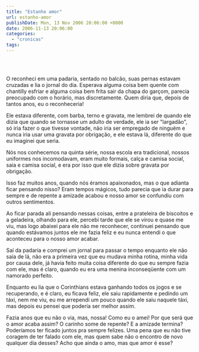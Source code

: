 ```yaml
---
title: "Estanho amor"
url: estanho-amor
publishDate: Mon, 13 Nov 2006 20:06:00 +0000
date: 2006-11-13 20:06:00
categories: 
  - "cronicas"
tags: 
---
```

<a href="http://3.bp.blogspot.com/_BzqI_RDZ6O4/SbwAUNpsTiI/AAAAAAAAAEY/GiGUYVoiqGY/s1600-h/83314367.jpg"><img src="http://3.bp.blogspot.com/_BzqI_RDZ6O4/SbwAUNpsTiI/AAAAAAAAAEY/GiGUYVoiqGY/s320/83314367.jpg" border="0" alt=""></a><br><p><p> </p></p>  <p>O reconheci em uma padaria, sentado no balcão, suas pernas estavam cruzadas e lia o jornal do dia. Esperava alguma coisa bem quente com chantilly esfriar e alguma coisa bem frita sair da chapa do garçom, parecia preocupado com o horário, mas discretamente. Quem diria que, depois de tantos anos, eu o reconheceria!</p>  <p>Ele estava diferente, com barba, terno e gravata, me lembrei de quando ele dizia que quando se tornasse um adulto de verdade, ele ia ser "largadão", só iria fazer o que tivesse vontade, não iria ser empregado de ninguém e nunca iria usar uma gravata por obrigação, e ele estava lá, diferente do que eu imaginei que seria.</p>  <p>Nós nos conhecemos na quinta série, nossa escola era tradicional, nossos uniformes nos incomodavam, eram muito formais, calça e camisa social, saia e camisa social, e era por isso que ele dizia sobre gravata por obrigação.</p>  <p>Isso faz muitos anos, quando nós éramos apaixonados, mas o que adianta ficar pensando nisso? Eram tempos mágicos, tudo parecia que ia durar para sempre e de repente a amizade acabou e nosso amor se confundiu com outros sentimentos.</p>  <p>Ao ficar parada ali pensando nessas coisas, entre a prateleira de biscoitos e a geladeira, olhando para ele, percebi tarde que ele se virou e quase me viu, mas logo abaixei para ele não me reconhecer, continuei pensando que quando estávamos juntos ele me fazia feliz e eu nunca entendi o que aconteceu para o nosso amor acabar.</p>  <p>Saí da padaria e comprei um jornal para passar o tempo enquanto ele não saía de lá, não era a primeira vez que eu mudava minha rotina, minha vida por causa dele, já havia feito muita coisa diferente do que eu sempre fazia com ele, mas é claro, quando eu era uma menina inconseqüente com um namorado perfeito.</p>  <p>Enquanto eu lia que o Corinthians estava ganhando todos os jogos e se recuperando, e é claro, eu ficava feliz, ele saiu rapidamente e pedindo um táxi, nem me viu, eu me arrependi um pouco quando ele saiu naquele táxi, mas depois eu pensei que poderia ser melhor assim.</p>  <p>Fazia anos que eu não o via, mas, nossa! Como eu o amei! Por que será que o amor acaba assim? O carinho some de repente? E a amizade termina? Poderíamos ter ficado juntos pra sempre felizes. Uma pena que eu não tive coragem de ter falado com ele, mas quem sabe não o encontro de novo qualquer dia desses? Acho que ainda o amo, mas que amor é esse?</p>
